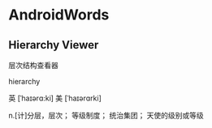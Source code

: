 # AndroidWords

## Hierarchy Viewer
层次结构查看器

hierarchy

英 [ˈhaɪərɑ:ki]  美 [ˈhaɪərɑrki] 

n.[计]分层，层次； 等级制度； 统治集团； 天使的级别或等级

